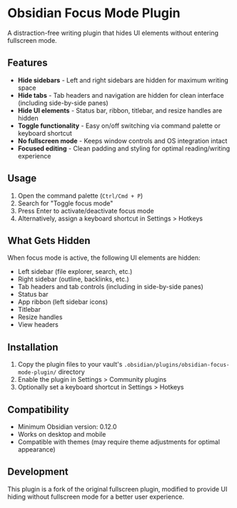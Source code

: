 # Obsidian Focus Mode Plugin

A distraction-free writing plugin that hides UI elements without entering fullscreen mode.

## Features

- **Hide sidebars** - Left and right sidebars are hidden for maximum writing space
- **Hide tabs** - Tab headers and navigation are hidden for clean interface (including side-by-side panes)
- **Hide UI elements** - Status bar, ribbon, titlebar, and resize handles are hidden
- **Toggle functionality** - Easy on/off switching via command palette or keyboard shortcut
- **No fullscreen mode** - Keeps window controls and OS integration intact
- **Focused editing** - Clean padding and styling for optimal reading/writing experience

## Usage

1. Open the command palette (`Ctrl/Cmd + P`)
2. Search for "Toggle focus mode"
3. Press Enter to activate/deactivate focus mode
4. Alternatively, assign a keyboard shortcut in Settings > Hotkeys

## What Gets Hidden

When focus mode is active, the following UI elements are hidden:
- Left sidebar (file explorer, search, etc.)
- Right sidebar (outline, backlinks, etc.)
- Tab headers and tab controls (including in side-by-side panes)
- Status bar
- App ribbon (left sidebar icons)
- Titlebar
- Resize handles
- View headers

## Installation

1. Copy the plugin files to your vault's `.obsidian/plugins/obsidian-focus-mode-plugin/` directory
2. Enable the plugin in Settings > Community plugins
3. Optionally set a keyboard shortcut in Settings > Hotkeys

## Compatibility

- Minimum Obsidian version: 0.12.0
- Works on desktop and mobile
- Compatible with themes (may require theme adjustments for optimal appearance)

## Development

This plugin is a fork of the original fullscreen plugin, modified to provide UI hiding without fullscreen mode for a better user experience.
